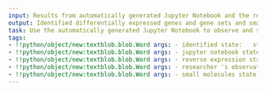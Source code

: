 ```yaml
---
input: Results from automatically generated Jupyter Notebook and the researcher's observation and interpretation of results
output: Identified differentially expressed genes and gene sets and small molecules predicted to reverse expression across all tissues
task: Use the automatically generated Jupyter Notebook to observe and share results including common differentially expressed genes and gene sets that are unique for each tissue and identify common small molecules that are predicted to reverse expression across all tissues
tags:
- !!python/object/new:textblob.blob.Word args: - identified state:   string: identified   pos_tag: null
- !!python/object/new:textblob.blob.Word args: - jupyter notebook state:   string: jupyter notebook   pos_tag: null
- !!python/object/new:textblob.blob.Word args: - reverse expression state:   string: reverse expression   pos_tag: null
- !!python/object/new:textblob.blob.Word args: - researcher 's observation state:   string: researcher 's observation   pos_tag: null
- !!python/object/new:textblob.blob.Word args: - small molecules state:   string: small molecules   pos_tag: null
---
```

